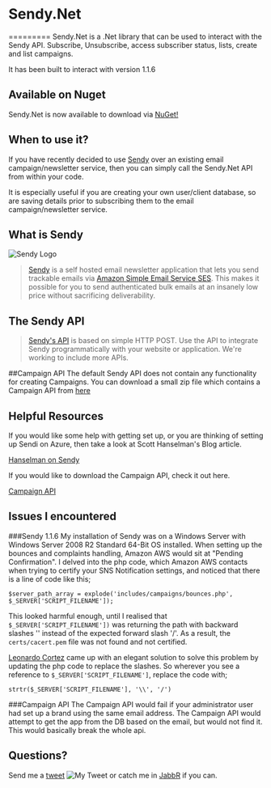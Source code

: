 # Sendy.Net
=========
Sendy.Net is a .Net library that can be used to interact with the Sendy API. Subscribe, Unsubscribe, access subscriber status, lists, create and list campaigns.

It has been built to interact with version 1.1.6

## Available on Nuget

Sendy.Net is now available to download via [NuGet!](https://www.nuget.org/packages/Sendy.Net/)

## When to use it?
If you have recently decided to use [Sendy](http://sendy.co/) over an existing email campaign/newsletter service, then you can simply call the Sendy.Net API from within your code.

It is especially useful if you are creating your own user/client database, so are saving details prior to subscribing them to the email campaign/newsletter service.

## What is Sendy
![Sendy Logo](http://sendy.co/images/sendy-logo.jpg)
> [Sendy](http://sendy.co/) is a self hosted email newsletter application that lets you send trackable emails via [Amazon Simple Email Service SES](http://aws.amazon.com/ses/). This makes it possible for you to send authenticated bulk emails at an insanely low price without sacrificing deliverability.

## The Sendy API
> [Sendy's API](http://sendy.co/api) is based on simple HTTP POST. Use the API to integrate Sendy programmatically with your website or application. We're working to include more APIs.

##Campaign API
The default Sendy API does not contain any functionality for creating Campaigns. You can download a small zip file which contains a Campaign API from [here](http://forum.sendy.co/discussion/768/added-some-api-functionality/p1)

## Helpful Resources

If you would like some help with getting set up, or you are thinking of setting up Sendi on Azure, then take a look at Scott Hanselman's Blog article. 

[Hanselman on Sendy](http://www.hanselman.com/blog/InstallingSendyAPHPAppOnWindowsAzureToSendInexpensiveNewsletterEmailViaAmazonSES.aspx)

If you would like to download the Campaign API, check it out here.

[Campaign API](http://forum.sendy.co/discussion/768/added-some-api-functionality/p1)

## Issues I encountered

###Sendy 1.1.6
My installation of Sendy was on a Windows Server with Windows Server 2008 R2 Standard 64-Bit OS installed.
When setting up the bounces and complaints handling, Amazon AWS would sit at "Pending Confirmation". I delved into the php code, which Amazon AWS contacts when trying to certify your SNS Notification settings, and noticed that there is a line of code like this;
    
    $server_path_array = explode('includes/campaigns/bounces.php', $_SERVER['SCRIPT_FILENAME']);

This looked harmful enough, until I realised that `$_SERVER['SCRIPT_FILENAME'])` was returning the path with backward slashes '\' instead of the expected forward slash '/'. As a result, the `certs/cacert.pem` file was not found and not certified.

[Leonardo Cortez](http://wishfulcoding.com/) came up with an elegant solution to solve this problem by updating the php code to replace the slashes. So wherever you see a reference to `$_SERVER['SCRIPT_FILENAME']`, replace the code with;

    strtr($_SERVER['SCRIPT_FILENAME'], '\\', '/')    

###Campaign API
The Campaign API would fail if your administrator user had set up a brand using the same email address. The Campaign API would attempt to get the app from the DB based on the email, but would not find it. This would basically break the whole api.

## Questions?
Send me a [tweet](http://twitter.com/timbjames) ![My Tweet](http://timbjames.github.io/img/little-birdie.png) or catch me in [JabbR](https://jabbr.net/#/rooms/general-chat) if you can.